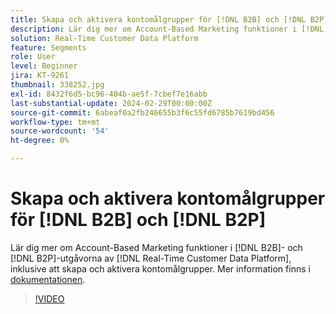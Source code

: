 ```yaml
---
title: Skapa och aktivera kontomålgrupper för [!DNL B2B] och [!DNL B2P]
description: Lär dig mer om Account-Based Marketing funktioner i [!DNL B2B] och [!DNL B2P] utgåvorna av [!DNL Real-Time Customer Data Platform], inklusive att skapa och aktivera kontomålgrupper.
solution: Real-Time Customer Data Platform
feature: Segments
role: User
level: Beginner
jira: KT-9261
thumbnail: 338252.jpg
exl-id: 8432f6d5-bc96-404b-ae5f-7cbef7e16abb
last-substantial-update: 2024-02-29T00:00:00Z
source-git-commit: 6abeaf0a2fb246655b3f6c55fd6785b7619bd456
workflow-type: tm+mt
source-wordcount: '54'
ht-degree: 0%

---
```


# Skapa och aktivera kontomålgrupper för [!DNL B2B] och [!DNL B2P]

Lär dig mer om Account-Based Marketing funktioner i [!DNL B2B]- och [!DNL B2P]-utgåvorna av [!DNL Real-Time Customer Data Platform], inklusive att skapa och aktivera kontomålgrupper. Mer information finns i [dokumentationen](https://experienceleague.adobe.com/docs/experience-platform/segmentation/ui/account-audiences.html?lang=sv-SE).

>[!VIDEO](https://video.tv.adobe.com/v/338252?learn=on&enablevpops)


